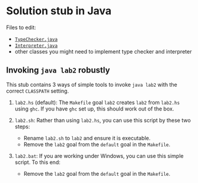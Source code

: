 # Solution stub in Java

Files to edit:

- [`TypeChecker.java`](TypeChecker.java)
- [`Interpreter.java`](Interpreter.java)
- other classes you might need to implement type checker and interpreter

## Invoking `java lab2` robustly

This stub contains 3 ways of simple tools to invoke `java lab2` with the correct `CLASSPATH` setting.

1. `lab2.hs` (default):
   The `Makefile` goal `lab2` creates `lab2` from `lab2.hs` using `ghc`.
   If you have `ghc` set up, this should work out of the box.

2. `lab2.sh`:
   Rather than using `lab2.hs`, you can use this script by these two steps:
   - Rename `lab2.sh` to `lab2` and ensure it is executable.
   - Remove the `lab2` goal from the `default` goal in the `Makefile`.

3. `lab2.bat`:
   If you are working under Windows, you can use this simple script.
   To this end:
   - Remove the `lab2` goal from the `default` goal in the `Makefile`.
